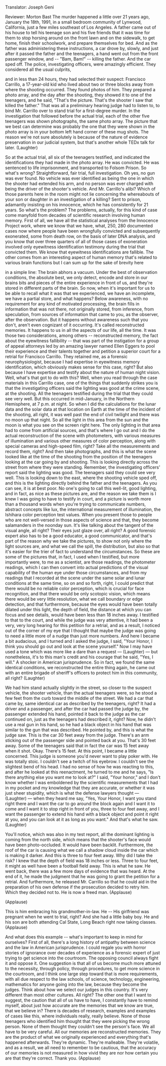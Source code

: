 

Translator: Joseph Geni

Reviewer: Morton Bast
The murder happened a little over 21 years ago,
January the 18th, 1991,
in a small
bedroom community
of Lynwood, California, just a few miles
southeast of Los Angeles.
A father came out of his house
to tell his teenage son and his five friends
that it was time for them to stop horsing around
on the front lawn and on the sidewalk,
to get home, finish their schoolwork,
and prepare themselves for bed.
And as the father was administering these instructions,
a car drove by, slowly,
and just after it passed the father and the teenagers,
a hand went out from the front passenger window,
and -- &quot;Bam, Bam!&quot; -- killing the father.
And the car sped off.
The police,
investigating officers, were amazingly efficient.
They considered all the usual culprits,

and in less than 24 hours, they had selected their suspect:
Francisco Carrillo, a 17-year-old kid
who lived about two or three blocks away
from where the shooting occurred.
They found photos of him. They prepared a photo array,
and the day after the shooting,
they showed it to one of the teenagers, and he said,
&quot;That&#39;s the picture.
That&#39;s the shooter I saw that killed the father.&quot;
That was all a preliminary hearing judge had
to listen to, to bind Mr. Carrillo over to stand trial
for a first-degree murder.
In the investigation that followed before the actual trial,
each of the other five teenagers was shown
photographs, the same photo array.
The picture that we best can determine was probably
the one that they were shown in the photo array
is in your bottom left hand corner of these mug shots.
The reason we&#39;re not sure absolutely is because
of the nature of evidence preservation
in our judicial system,
but that&#39;s another whole TEDx talk for later. 
(Laughter)

So at the actual trial,
all six of the teenagers testified,
and indicated the identifications they had made
in the photo array.
He was convicted. He was sentenced to life imprisonment,
and transported to Folsom Prison.
So what&#39;s wrong?
Straightforward, fair trial, full investigation.
Oh yes, no gun was ever found.
No vehicle was ever identified as being the one
in which the shooter had extended his arm,
and no person was ever charged with being the driver
of the shooter&#39;s vehicle.
And Mr. Carrillo&#39;s alibi?
Which of those parents here in the room might not lie
concerning the whereabouts of your son or daughter
in an investigation of a killing?
Sent to prison,
adamantly insisting on his innocence,
which he has consistently for 21 years.
So what&#39;s the problem?
The problems, actually, for this kind of case
come manyfold from decades of scientific research
involving human memory.
First of all, we have all the statistical analyses
from the Innocence Project work,
where we know that we have, what,
250, 280 documented cases now where people have
been wrongfully convicted and subsequently exonerated,
some from death row, on the basis of later DNA analysis,
and you know that over three quarters of all of those cases
of exoneration involved only eyewitness identification
testimony during the trial that convicted them.
We know that eyewitness identifications are fallible.
The other comes from an interesting aspect
of human memory that&#39;s related to various brain functions
but I can sum up for the sake of brevity here

in a simple line:
The brain abhors a vacuum.
Under the best of observation conditions,
the absolute best,
we only detect, encode and store in our brains
bits and pieces of the entire experience in front of us,
and they&#39;re stored in different parts of the brain.
So now, when it&#39;s important for us to be able to recall
what it was that we experienced,
we have an incomplete, we have a partial store,
and what happens?
Below awareness, with no requirement for any kind of
motivated processing, the brain fills in information
that was not there,
not originally stored,
from inference, from speculation,
from sources of information that came to you,
as the observer, after the observation.
But it happens without awareness such that
you don&#39;t, aren&#39;t even cognizant of it occurring.
It&#39;s called reconstructed memories.
It happens to us in all the aspects of our life, all the time.
It was those two considerations, among others --
reconstructed memory, the fact about the eyewitness fallibility --
that was part of the instigation
for a group of appeal attorneys
led by an amazing lawyer named Ellen Eggers
to pool their experience and their talents together
and petition a superior court
for a retrial for Francisco Carrillo.
They retained me, as a forensic neurophysiologist,
because I had expertise
in eyewitness memory identification,
which obviously makes sense for this case, right?
But also because I have expertise and testify about
the nature of human night vision.
Well, what&#39;s that got to do with this?
Well, when you read through the case materials
in this Carrillo case,
one of the things that suddenly strikes you is that
the investigating officers said the lighting was good
at the crime scene, at the shooting.
All the teenagers testified during the trial
that they could see very well.
But this occurred in mid-January,
in the Northern Hemisphere, at 7 p.m. at night.
So when I did the calculations
for the lunar data and the solar data
at that location on Earth at the time of the incident
of the shooting, all right,
it was well past the end of civil twilight
and there was no moon up that night.
So all the light in this area from the sun and the moon
is what you see on the screen right here.
The only lighting in that area had to come
from artificial sources,
and that&#39;s where I go out and I do the actual reconstruction
of the scene with photometers, with various measures
of illumination and various other measures of
color perception, along with special cameras
and high-speed film, right?
Take all the measurements and record them, right?
And then take photographs, and this is what the scene
looked like at the time of the shooting
from the position of the teenagers
looking at the car going by and shooting.
This is looking directly across the street
from where they were standing.
Remember, the investigating officers&#39; report said
the lighting was good.
The teenagers said they could see very well.
This is looking down to the east,
where the shooting vehicle sped off,
and this is the lighting directly behind the father
and the teenagers.
As you can see, it is at best poor.
No one&#39;s going to call this well-lit, good lighting,
and in fact, as nice as these pictures are,
and the reason we take them is I knew I was going to have to testify in court,
and a picture is worth more than a thousand words
when you&#39;re trying to communicate numbers,
abstract concepts like lux, the international measurement
of illumination, the Ishihara color perception test values.
When you present those to people who are not well-versed
in those aspects of science and that, they become
salamanders in the noonday sun. It&#39;s like
talking about the tangent of the visual angle, all right?
Their eyes just glaze over, all right?
A good forensic expert also has to be a good educator,
a good communicator, and that&#39;s part of the reason
why we take the pictures, to show not only
where the light sources are, and what we call the spill,
the distribution, but also so that it&#39;s easier
for the trier of fact to understand the circumstances.
So these are some of the pictures that, in fact,
I used when I testified,
but more importantly were, to me as a scientist,
are those readings, the photometer readings,
which I can then convert into actual predictions
of the visual capability of the human eye
under those circumstances,
and from my readings that I recorded at the scene
under the same solar and lunar conditions
at the same time, so on and so forth, right,
I could predict
that there would be no reliable color perception,
which is crucial for face recognition,
and that there would be only scotopic vision,
which means there would be very little resolution,
what we call boundary or edge detection,
and that furthermore, because the eyes would have been
totally dilated under this light, the depth of field,
the distance at which you can focus and see details,
would have been less than 18 inches away.
I testified to that to the court,
and while the judge was very attentive,
it had been a very, very long hearing
for this petition for a retrial, and as a result,
I noticed out of the corner of my eye
that I thought that maybe the judge was going to need
a little more of a nudge
than just more numbers.
And here I became a bit audacious,
and I turned
and I asked the judge,
I said, &quot;Your Honor, I think you should go out
and look at the scene yourself.&quot;
Now I may have used a tone which was more like a dare
than a request — 
(Laughter)
 —
but nonetheless, it&#39;s to this man&#39;s credit and his courage
that he said, &quot;Yes, I will.&quot;
A shocker in American jurisprudence.
So in fact, we found the same identical conditions,
we reconstructed the entire thing again,
he came out with an entire brigade of sheriff&#39;s officers
to protect him in this community, all right? 
(Laughter)

We had him stand actually slightly in the street,
so closer to the suspect vehicle, the shooter vehicle,
than the actual teenagers were,
so he stood a few feet from the curb
toward the middle of the street.
We had a car that came by,
same identical car as described by the teenagers, right?
It had a driver and a passenger,
and after the car had passed the judge by,
the passenger extended his hand,
pointed it back to the judge as the car continued on,
just as the teenagers had described it, right?
Now, he didn&#39;t use a real gun in his hand,
so he had a black object in his hand that was similar
to the gun that was described.
He pointed by, and this is what the judge saw.
This is the car 30 feet away from the judge.
There&#39;s an arm sticking out of the passenger side
and pointed back at you.
That&#39;s 30 feet away.
Some of the teenagers said that in fact the car
was 15 feet away when it shot.
Okay. There&#39;s 15 feet.
At this point, I became a little concerned.
This judge is someone you&#39;d never want to play poker with.
He was totally stoic. I couldn&#39;t see a twitch of his eyebrow.
I couldn&#39;t see the slightest bend of his head.
I had no sense of how he was reacting to this,
and after he looked at this reenactment,
he turned to me and he says,
&quot;Is there anything else you want me to look at?&quot;
I said, &quot;Your honor,&quot; and I don&#39;t know whether I was
emboldened by the scientific measurements that I had
in my pocket and my knowledge that they are accurate,
or whether it was just sheer stupidity,
which is what the defense lawyers thought — 
(Laughter)
 —
when they heard me say,
&quot;Yes, Your Honor, I want you stand right there
and I want the car to go around the block again
and I want it to come and I want it to stop
right in front of you, three to four feet away,
and I want the passenger to extend his hand
with a black object and point it right at you,
and you can look at it as long as you want.&quot;
And that&#39;s what he saw. 
(Laughter)

You&#39;ll notice, which was also in my test report,
all the dominant lighting is coming from the north side,
which means that the shooter&#39;s face would
have been photo-occluded. It would have been backlit.
Furthermore, the roof of the car
is causing what we call a shadow cloud inside the car
which is making it darker.
And this is three to four feet away.
Why did I take the risk?
I knew that the depth of field was 18 inches or less.
Three to four feet, it might as well have been
a football field away.
This is what he saw.
He went back, there was a few more days of evidence
that was heard. At the end of it,
he made the judgment that he was going to grant
the petition for a retrial.
And furthermore, he released Mr. Carrillo
so that he could aid in the preparation of his own defense
if the prosecution decided to retry him.
Which they decided not to.
He is now a freed man. 
(Applause)


(Applause)

This is him embracing his grandmother-in-law.
He -- His girlfriend was pregnant when he went to trial,
right? And she had a little baby boy.
He and his son are both attending Cal State, Long Beach
right now taking classes. 
(Applause)

And what does this example --
what&#39;s important to keep in mind for ourselves?
First of all, there&#39;s a long history of antipathy
between science and the law
in American jurisprudence.
I could regale you with horror stories of ignorance
over decades of experience as a forensic expert
of just trying to get science into the courtroom.
The opposing council always fight it and oppose it.
One suggestion is that all of us become much more
attuned to the necessity, through policy,
through procedures,
to get more science in the courtroom,
and I think one large step toward that
is more requirements,
with all due respect to the law schools,
of science, technology, engineering, mathematics
for anyone going into the law,
because they become the judges.
Think about how we select our judges in this country.
It&#39;s very different than most other cultures. All right?
The other one that I want to suggest,
the caution that all of us have to have,
I constantly have to remind myself,
about just how accurate are the memories
that we know are true, that we believe in?
There is decades of research,
examples and examples of cases like this,
where individuals
really, really believe. None of those teenagers
who identified him
thought that they were picking the wrong person.
None of them thought they couldn&#39;t see the person&#39;s face.
We all have to be very careful.
All our memories are reconstructed memories.
They are the product of what we originally experienced
and everything that&#39;s happened afterwards.
They&#39;re dynamic.
They&#39;re malleable. They&#39;re volatile,
and as a result, we all need to remember to be cautious,
that the accuracy of our memories
is not measured in how vivid they are
nor how certain you are that they&#39;re correct.
Thank you. 
(Applause)

